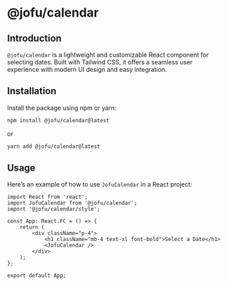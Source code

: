# @jofu/calendar

## Introduction

`@jofu/calendar` is a lightweight and customizable React component for selecting dates. Built with Tailwind CSS, it offers a seamless user experience with modern UI design and easy integration.

## Installation

Install the package using npm or yarn:

```sh
npm install @jofu/calendar@latest
```

or

```sh
yarn add @jofu/calendar@latest
```

## Usage

Here’s an example of how to use `JofuCalendar` in a React project:

```tsx
import React from 'react';
import JofuCalendar from '@jofu/calendar';
import '@jofu/calendar/style';

const App: React.FC = () => {
    return (
        <div className="p-4">
            <h1 className="mb-4 text-xl font-bold">Select a Date</h1>
            <JofuCalendar />
        </div>
    );
};

export default App;
```
